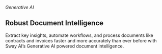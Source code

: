 _Generative AI_

## Robust Document Intelligence

Extract key insights, automate workflows, and process documents like contracts and invoices faster and more accurately than ever before with Sway AI’s Generative AI powered document intelligence.
